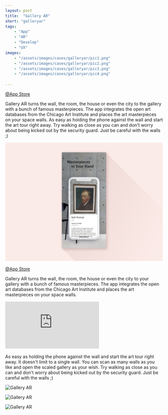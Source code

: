 ```yaml
---
layout: post
title:  "Gallery AR"
short: "galleryar"
tags:
    - "App"
    - "AR"
    - "Develop"
    - "UX"
images: 
    - "/assets/images/cases/galleryar/pic1.png"
    - "/assets/images/cases/galleryar/pic2.png"
    - "/assets/images/cases/galleryar/pic3.png"
    - "/assets/images/cases/galleryar/pic4.png"

---
```

[@App Store](https://apps.apple.com/app/gallery-ar/id1448234941)

<!--summary-->

Gallery AR turns the wall, the room, the house or even the city to the gallery with a bunch of famous masterpieces. The app integrates the open art databases from the Chicago Art Institute and places the art masterpieces on your space walls. As easy as holding the phone against the wall and start the art tour right away. Try walking as close as you can and don't worry about being kicked out by the security guard. Just be careful with the walls ;)

<!--more-->

![Gallery AR](/assets/images/cases/galleryar/pic1.png)

[@App Store](https://apps.apple.com/app/gallery-ar/id1448234941)

Gallery AR turns the wall, the room, the house or even the city to your gallery with a bunch of famous masterpieces. The app integrates the open art databases from the Chicago Art Institute and places the art masterpieces on your space walls.

<div class="video-embed"><iframe src="https://www.youtube.com/embed/jRIM_wwFRJA" frameborder="0" allow="accelerometer; autoplay; encrypted-media; gyroscope; picture-in-picture" allowfullscreen></iframe></div>

As easy as holding the phone against the wall and start the art tour right away. It doesn't limit to a single wall. You can scan as many walls as you like and open the scaled gallery as your wish. Try walking as close as you can and don't worry about being kicked out by the security guard. Just be careful with the walls ;)

![Gallery AR](/assets/images/cases/galleryar/pic4.png)

![Gallery AR](/assets/images/cases/galleryar/pic2.png)

![Gallery AR](/assets/images/cases/galleryar/pic3.png)